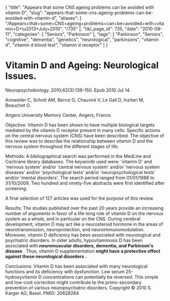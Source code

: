 {
    "title": "Appears that some CNS ageing problems can be avoided with vitamin D",
    "slug": "appears-that-some-cns-ageing-problems-can-be-avoided-with-vitamin-d",
    "aliases": [
        "/Appears+that+some+CNS+ageing+problems+can+be+avoided+with+vitamin+D+\u2013+July+2010",
        "/735"
    ],
    "tiki_page_id": 735,
    "date": "2010-08-11",
    "categories": [
        "Seniors",
        "Parkinson"
    ],
    "tags": [
        "Parkinson",
        "Seniors",
        "cognitive",
        "dementia",
        "genetics",
        "neurological",
        "parkinsons",
        "vitamin d",
        "vitamin d blood test",
        "vitamin d receptor"
    ]
}


# Vitamin D and Ageing: Neurological Issues.

Neuropsychobiology. 2010;62(3):139-150. Epub 2010 Jul 14.

Annweiler C, Schott AM, Berrut G, Chauviré V, Le Gall D, Inzitari M, Beauchet O.

Angers University Memory Center, Angers, France.

Objective: Vitamin D has been shown to have multiple biological targets mediated by the vitamin D receptor present in many cells. Specific actions on the central nervous system (CNS) have been described. The objective of this review was to describe the relationship between vitamin D and the nervous system throughout the different stages of life. 

Methods: A bibliographical search was performed in the MedLine and Cochrane library databases. The keywords used were: 'vitamin D' and 'nervous system' and/or 'central nervous system' and/or 'nervous system diseases' and/or 'psychological tests' and/or 'neuropsychological tests' and/or 'mental disorders'. The search period ranged from 01/01/1988 to 31/10/2009. Two hundred and ninety-five abstracts were first identified after screening. 

A final selection of 127 articles was used for the purpose of this review. 

Results: The studies published over the past 20 years provide an increasing number of arguments in favor of a life-long role of vitamin D on the nervous system as a whole, and in particular on the CNS. During cerebral development, vitamin D may act like a neurosteroid hormone in the areas of neurotransmission, neuroprotection, and neuroimmunomodulation. Moreover, vitamin D deficiency has been associated with neurological and psychiatric disorders. In older adults, hypovitaminosis D has been associated with  **neuromuscular disorders, dementia, and Parkinson's disease** . Thus, vitamin D supplementation  **might have a protective effect against these neurological disorders** . 

Conclusions: Vitamin D has been associated with many neurological functions and its deficiency with dysfunction. Low serum 25-hydroxyvitamin D concentrations can potentially be reversed. This simple and low-cost correction might contribute to the primo-secondary prevention of various neuropsychiatric disorders. Copyright © 2010 S. Karger AG, Basel. PMID: 20628264